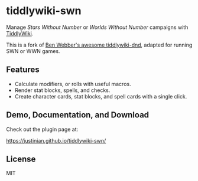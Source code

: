 # tiddlywiki-swn

Manage *Stars Without Number* or *Worlds Without Number* campaigns with
[TiddlyWiki](https://tiddlywiki.com/).

This is a fork of [Ben Webber's awesome tiddlywiki-dnd](https://github.com/benwebber/tiddlywiki-dnd),
adapted for running SWN or WWN games.

## Features

* Calculate modifiers, or rolls with useful macros.
* Render stat blocks, spells, and checks.
* Create character cards, stat blocks, and spell cards with a single click.

## Demo, Documentation, and Download

Check out the plugin page at:

https://justinian.github.io/tiddlywiki-swn/

## License

MIT

